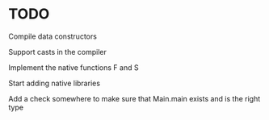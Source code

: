 
TODO
====

Compile data constructors

Support casts in the compiler

Implement the native functions F and S

Start adding native libraries

Add a check somewhere to make sure that Main.main exists and is the right type


